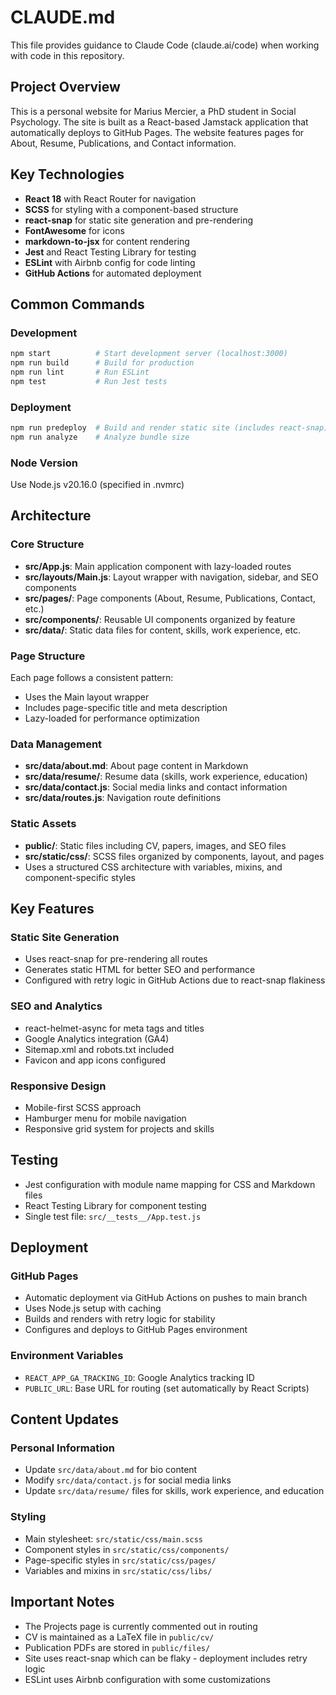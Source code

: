 # CLAUDE.md

This file provides guidance to Claude Code (claude.ai/code) when working with code in this repository.

## Project Overview

This is a personal website for Marius Mercier, a PhD student in Social Psychology. The site is built as a React-based Jamstack application that automatically deploys to GitHub Pages. The website features pages for About, Resume, Publications, and Contact information.

## Key Technologies

- **React 18** with React Router for navigation
- **SCSS** for styling with a component-based structure
- **react-snap** for static site generation and pre-rendering
- **FontAwesome** for icons
- **markdown-to-jsx** for content rendering
- **Jest** and React Testing Library for testing
- **ESLint** with Airbnb config for code linting
- **GitHub Actions** for automated deployment

## Common Commands

### Development
```bash
npm start          # Start development server (localhost:3000)
npm run build      # Build for production
npm run lint       # Run ESLint
npm test           # Run Jest tests
```

### Deployment
```bash
npm run predeploy  # Build and render static site (includes react-snap)
npm run analyze    # Analyze bundle size
```

### Node Version
Use Node.js v20.16.0 (specified in .nvmrc)

## Architecture

### Core Structure
- **src/App.js**: Main application component with lazy-loaded routes
- **src/layouts/Main.js**: Layout wrapper with navigation, sidebar, and SEO components
- **src/pages/**: Page components (About, Resume, Publications, Contact, etc.)
- **src/components/**: Reusable UI components organized by feature
- **src/data/**: Static data files for content, skills, work experience, etc.

### Page Structure
Each page follows a consistent pattern:
- Uses the Main layout wrapper
- Includes page-specific title and meta description
- Lazy-loaded for performance optimization

### Data Management
- **src/data/about.md**: About page content in Markdown
- **src/data/resume/**: Resume data (skills, work experience, education)
- **src/data/contact.js**: Social media links and contact information
- **src/data/routes.js**: Navigation route definitions

### Static Assets
- **public/**: Static files including CV, papers, images, and SEO files
- **src/static/css/**: SCSS files organized by components, layout, and pages
- Uses a structured CSS architecture with variables, mixins, and component-specific styles

## Key Features

### Static Site Generation
- Uses react-snap for pre-rendering all routes
- Generates static HTML for better SEO and performance
- Configured with retry logic in GitHub Actions due to react-snap flakiness

### SEO and Analytics
- react-helmet-async for meta tags and titles
- Google Analytics integration (GA4)
- Sitemap.xml and robots.txt included
- Favicon and app icons configured

### Responsive Design
- Mobile-first SCSS approach
- Hamburger menu for mobile navigation
- Responsive grid system for projects and skills

## Testing

- Jest configuration with module name mapping for CSS and Markdown files
- React Testing Library for component testing
- Single test file: `src/__tests__/App.test.js`

## Deployment

### GitHub Pages
- Automatic deployment via GitHub Actions on pushes to main branch
- Uses Node.js setup with caching
- Builds and renders with retry logic for stability
- Configures and deploys to GitHub Pages environment

### Environment Variables
- `REACT_APP_GA_TRACKING_ID`: Google Analytics tracking ID
- `PUBLIC_URL`: Base URL for routing (set automatically by React Scripts)

## Content Updates

### Personal Information
- Update `src/data/about.md` for bio content
- Modify `src/data/contact.js` for social media links
- Update `src/data/resume/` files for skills, work experience, and education

### Styling
- Main stylesheet: `src/static/css/main.scss`
- Component styles in `src/static/css/components/`
- Page-specific styles in `src/static/css/pages/`
- Variables and mixins in `src/static/css/libs/`

## Important Notes

- The Projects page is currently commented out in routing
- CV is maintained as a LaTeX file in `public/cv/`
- Publication PDFs are stored in `public/files/`
- Site uses react-snap which can be flaky - deployment includes retry logic
- ESLint uses Airbnb configuration with some customizations